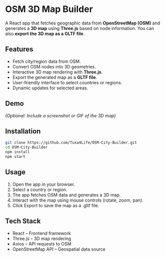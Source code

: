 # OSM 3D Map Builder

A React app that fetches geographic data from **OpenStreetMap (OSM)** and generates a **3D map** using **Three.js** based on node information. You can also **export the 3D map as a GLTF file**.

## Features

- Fetch city/region data from OSM.
- Convert OSM nodes into 3D geometries.
- Interactive 3D map rendering with **Three.js**.
- Export the generated map as a **GLTF file**.
- User-friendly interface to select countries or regions.
- Dynamic updates for selected areas.

## Demo

*(Optional: Include a screenshot or GIF of the 3D map)*

## Installation

```bash
git clone https://github.com/Tuxa4Life/OSM-City-Builder.git
cd OSM-City-Builder
npm install
npm start
```

## Usage
1. Open the app in your browser.
2. Select a country or region.
3. The app fetches OSM data and generates a 3D map.
4. Interact with the map using mouse controls (rotate, zoom, pan).
5. Click Export to save the map as a .gltf file.

## Tech Stack
- React – Frontend framework
- Three.js – 3D map rendering
- Axios – API requests to OSM
- OpenStreetMap API – Geospatial data source